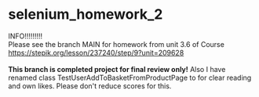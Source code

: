 # selenium_homework_2

INFO!!!!!!!!!<br>
Please see the branch MAIN for homework from unit 3.6 of Course https://stepik.org/lesson/237240/step/9?unit=209628<br>
<br>
<b>This branch is completed project for final review only!</b>
Also I have renamed class 
TestUserAddToBasketFromProductPage to for clear reading and own likes. Please don't reduce scores for this.
